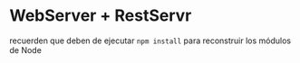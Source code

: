 # WebServer + RestServr

recuerden que deben de ejecutar ```npm install``` para reconstruir los módulos de Node
